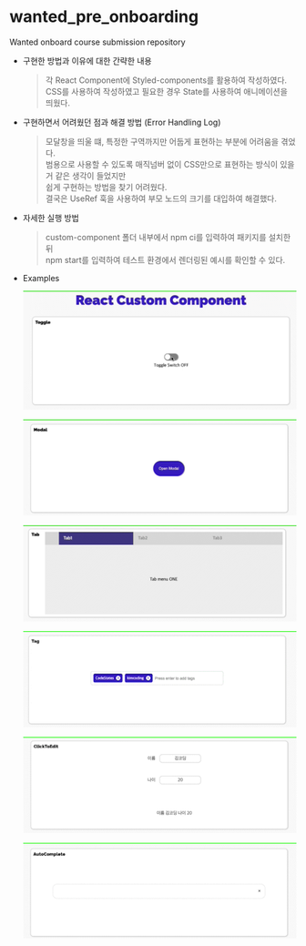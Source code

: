 # wanted_pre_onboarding
Wanted onboard course submission repository

- 구현한 방법과 이유에 대한 간략한 내용
  > 각 React Component에 Styled-components를 활용하여 작성하였다.<br>
  > CSS를 사용하여 작성하였고 필요한 경우 State를 사용하여 애니메이션을 띄웠다.

- 구현하면서 어려웠던 점과 해결 방법 (Error Handling Log)

  > 모달창을 띄울 떄, 특정한 구역까지만 어둡게 표현하는 부분에 어려움을 겪었다.<br>
  > 범용으로 사용할 수 있도록 매직넘버 없이 CSS만으로 표현하는 방식이 있을거 같은 생각이 들었지만<br>
  > 쉽게 구현하는 방법을 찾기 어려웠다.<br>
  > 결국은 UseRef 훅을 사용하여 부모 노드의 크기를 대입하여 해결했다.

- 자세한 실행 방법

  > custom-component 폴더 내부에서 npm ci를 입력하여 패키지를 설치한 뒤<br>
  > npm start를 입력하여 테스트 환경에서 렌더링된 예시를 확인할 수 있다.


- Examples 

  ![](https://github.com/exxocism/wanted_pre_onboarding/raw/main/output/01_Toggle.gif)

  ![](https://github.com/exxocism/wanted_pre_onboarding/raw/main/output/02_Modal.gif)

  ![](https://github.com/exxocism/wanted_pre_onboarding/raw/main/output/03_Tab.gif)

  ![](https://github.com/exxocism/wanted_pre_onboarding/raw/main/output/04_Tag.gif)

  ![](https://github.com/exxocism/wanted_pre_onboarding/raw/main/output/05_ClickToEdit.gif)

  ![](https://github.com/exxocism/wanted_pre_onboarding/raw/main/output/06_AutoComplete.gif)
    
